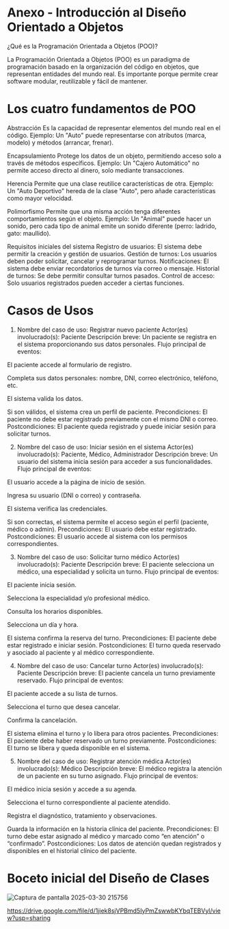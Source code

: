 # Anexo - Introducción al Diseño Orientado a Objetos
¿Qué es la Programación Orientada a Objetos (POO)?

La Programación Orientada a Objetos (POO) es un paradigma de programación basado en la organización del código en objetos, que representan entidades del mundo real.
Es importante porque permite crear software modular, reutilizable y fácil de mantener.

# Los cuatro fundamentos de POO
Abstracción
Es la capacidad de representar elementos del mundo real en el código.
Ejemplo: Un "Auto" puede representarse con atributos (marca, modelo) y métodos (arrancar, frenar).

Encapsulamiento
Protege los datos de un objeto, permitiendo acceso solo a través de métodos específicos.
Ejemplo: Un "Cajero Automático" no permite acceso directo al dinero, solo mediante transacciones.

Herencia
Permite que una clase reutilice características de otra.
Ejemplo: Un "Auto Deportivo" hereda de la clase "Auto", pero añade características como mayor velocidad.

Polimorfismo
Permite que una misma acción tenga diferentes comportamientos según el objeto.
Ejemplo: Un "Animal" puede hacer un sonido, pero cada tipo de animal emite un sonido diferente (perro: ladrido, gato: maullido).

Requisitos iniciales del sistema
Registro de usuarios: El sistema debe permitir la creación y gestión de usuarios.
Gestión de turnos: Los usuarios deben poder solicitar, cancelar y reprogramar turnos.
Notificaciones: El sistema debe enviar recordatorios de turnos vía correo o mensaje.
Historial de turnos: Se debe permitir consultar turnos pasados.
Control de acceso: Solo usuarios registrados pueden acceder a ciertas funciones.

# Casos de Usos

1. Nombre del caso de uso: Registrar nuevo paciente
Actor(es) involucrado(s): Paciente
Descripción breve: Un paciente se registra en el sistema proporcionando sus datos personales.
Flujo principal de eventos:

El paciente accede al formulario de registro.

Completa sus datos personales: nombre, DNI, correo electrónico, teléfono, etc.

El sistema valida los datos.

Si son válidos, el sistema crea un perfil de paciente.
Precondiciones: El paciente no debe estar registrado previamente con el mismo DNI o correo.
Postcondiciones: El paciente queda registrado y puede iniciar sesión para solicitar turnos.

2. Nombre del caso de uso: Iniciar sesión en el sistema
Actor(es) involucrado(s): Paciente, Médico, Administrador
Descripción breve: Un usuario del sistema inicia sesión para acceder a sus funcionalidades.
Flujo principal de eventos:

El usuario accede a la página de inicio de sesión.

Ingresa su usuario (DNI o correo) y contraseña.

El sistema verifica las credenciales.

Si son correctas, el sistema permite el acceso según el perfil (paciente, médico o admin).
Precondiciones: El usuario debe estar registrado.
Postcondiciones: El usuario accede al sistema con los permisos correspondientes.

3. Nombre del caso de uso: Solicitar turno médico
Actor(es) involucrado(s): Paciente
Descripción breve: El paciente selecciona un médico, una especialidad y solicita un turno.
Flujo principal de eventos:

El paciente inicia sesión.

Selecciona la especialidad y/o profesional médico.

Consulta los horarios disponibles.

Selecciona un día y hora.

El sistema confirma la reserva del turno.
Precondiciones: El paciente debe estar registrado e iniciar sesión.
Postcondiciones: El turno queda reservado y asociado al paciente y al médico correspondiente.

4. Nombre del caso de uso: Cancelar turno
Actor(es) involucrado(s): Paciente
Descripción breve: El paciente cancela un turno previamente reservado.
Flujo principal de eventos:

El paciente accede a su lista de turnos.

Selecciona el turno que desea cancelar.

Confirma la cancelación.

El sistema elimina el turno y lo libera para otros pacientes.
Precondiciones: El paciente debe haber reservado un turno previamente.
Postcondiciones: El turno se libera y queda disponible en el sistema.

5. Nombre del caso de uso: Registrar atención médica
Actor(es) involucrado(s): Médico
Descripción breve: El médico registra la atención de un paciente en su turno asignado.
Flujo principal de eventos:

El médico inicia sesión y accede a su agenda.

Selecciona el turno correspondiente al paciente atendido.

Registra el diagnóstico, tratamiento y observaciones.

Guarda la información en la historia clínica del paciente.
Precondiciones: El turno debe estar asignado al médico y marcado como “en atención” o “confirmado”.
Postcondiciones: Los datos de atención quedan registrados y disponibles en el historial clínico del paciente.


# Boceto inicial del Diseño de Clases
![Captura de pantalla 2025-03-30 215756](https://github.com/user-attachments/assets/5948340a-80d8-4642-a307-5bd1b3fde944)

https://drive.google.com/file/d/1jiek8sjVPBmd5IyPmZswwbKYbqTEBVyl/view?usp=sharing


